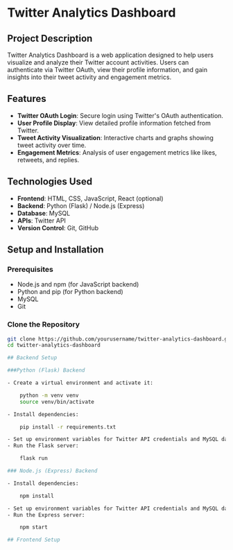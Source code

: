 # Twitter Analytics Dashboard

## Project Description

Twitter Analytics Dashboard is a web application designed to help users visualize and analyze their Twitter account activities. Users can authenticate via Twitter OAuth, view their profile information, and gain insights into their tweet activity and engagement metrics.

## Features

- **Twitter OAuth Login**: Secure login using Twitter's OAuth authentication.
- **User Profile Display**: View detailed profile information fetched from Twitter.
- **Tweet Activity Visualization**: Interactive charts and graphs showing tweet activity over time.
- **Engagement Metrics**: Analysis of user engagement metrics like likes, retweets, and replies.

## Technologies Used

- **Frontend**: HTML, CSS, JavaScript, React (optional)
- **Backend**: Python (Flask) / Node.js (Express)
- **Database**: MySQL
- **APIs**: Twitter API
- **Version Control**: Git, GitHub

## Setup and Installation

### Prerequisites

- Node.js and npm (for JavaScript backend)
- Python and pip (for Python backend)
- MySQL
- Git

### Clone the Repository

```bash
git clone https://github.com/yourusername/twitter-analytics-dashboard.git
cd twitter-analytics-dashboard

## Backend Setup

###Python (Flask) Backend

- Create a virtual environment and activate it:

	python -m venv venv
	source venv/bin/activate

- Install dependencies:

	pip install -r requirements.txt

- Set up environment variables for Twitter API credentials and MySQL database connection.
- Run the Flask server:

	flask run

### Node.js (Express) Backend

- Install dependencies:

	npm install

- Set up environment variables for Twitter API credentials and MySQL database connection
- Run the Express server:

	npm start

## Frontend Setup

